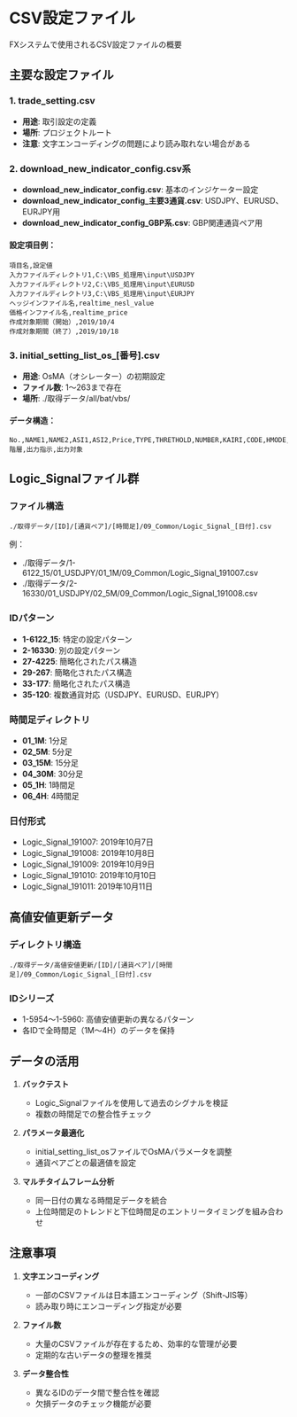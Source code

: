 # CSV設定ファイル

FXシステムで使用されるCSV設定ファイルの概要

## 主要な設定ファイル

### 1. trade_setting.csv
- **用途**: 取引設定の定義
- **場所**: プロジェクトルート
- **注意**: 文字エンコーディングの問題により読み取れない場合がある

### 2. download_new_indicator_config.csv系
- **download_new_indicator_config.csv**: 基本のインジケーター設定
- **download_new_indicator_config_主要3通貨.csv**: USDJPY、EURUSD、EURJPY用
- **download_new_indicator_config_GBP系.csv**: GBP関連通貨ペア用

#### 設定項目例：
```
項目名,設定値
入力ファイルディレクトリ1,C:\VBS_処理用\input\USDJPY
入力ファイルディレクトリ2,C:\VBS_処理用\input\EURUSD
入力ファイルディレクトリ3,C:\VBS_処理用\input\EURJPY
ヘッジインファイル名,realtime_nesl_value
価格インファイル名,realtime_price
作成対象期間（開始）,2019/10/4
作成対象期間（終了）,2019/10/18
```

### 3. initial_setting_list_os_[番号].csv
- **用途**: OsMA（オシレーター）の初期設定
- **ファイル数**: 1〜263まで存在
- **場所**: ./取得データ/all/bat/vbs/

#### データ構造：
```
No.,NAME1,NAME2,ASI1,ASI2,Price,TYPE,THRETHOLD,NUMBER,KAIRI,CODE,HMODE,SUBSETTING,階層,出力指示,出力対象
```

## Logic_Signalファイル群

### ファイル構造
```
./取得データ/[ID]/[通貨ペア]/[時間足]/09_Common/Logic_Signal_[日付].csv
```

例：
- ./取得データ/1-6122_15/01_USDJPY/01_1M/09_Common/Logic_Signal_191007.csv
- ./取得データ/2-16330/01_USDJPY/02_5M/09_Common/Logic_Signal_191008.csv

### IDパターン
- **1-6122_15**: 特定の設定パターン
- **2-16330**: 別の設定パターン
- **27-4225**: 簡略化されたパス構造
- **29-267**: 簡略化されたパス構造
- **33-177**: 簡略化されたパス構造
- **35-120**: 複数通貨対応（USDJPY、EURUSD、EURJPY）

### 時間足ディレクトリ
- **01_1M**: 1分足
- **02_5M**: 5分足
- **03_15M**: 15分足
- **04_30M**: 30分足
- **05_1H**: 1時間足
- **06_4H**: 4時間足

### 日付形式
- Logic_Signal_191007: 2019年10月7日
- Logic_Signal_191008: 2019年10月8日
- Logic_Signal_191009: 2019年10月9日
- Logic_Signal_191010: 2019年10月10日
- Logic_Signal_191011: 2019年10月11日

## 高値安値更新データ

### ディレクトリ構造
```
./取得データ/高値安値更新/[ID]/[通貨ペア]/[時間足]/09_Common/Logic_Signal_[日付].csv
```

### IDシリーズ
- 1-5954〜1-5960: 高値安値更新の異なるパターン
- 各IDで全時間足（1M〜4H）のデータを保持

## データの活用

1. **バックテスト**
   - Logic_Signalファイルを使用して過去のシグナルを検証
   - 複数の時間足での整合性チェック

2. **パラメータ最適化**
   - initial_setting_list_osファイルでOsMAパラメータを調整
   - 通貨ペアごとの最適値を設定

3. **マルチタイムフレーム分析**
   - 同一日付の異なる時間足データを統合
   - 上位時間足のトレンドと下位時間足のエントリータイミングを組み合わせ

## 注意事項

1. **文字エンコーディング**
   - 一部のCSVファイルは日本語エンコーディング（Shift-JIS等）
   - 読み取り時にエンコーディング指定が必要

2. **ファイル数**
   - 大量のCSVファイルが存在するため、効率的な管理が必要
   - 定期的な古いデータの整理を推奨

3. **データ整合性**
   - 異なるIDのデータ間で整合性を確認
   - 欠損データのチェック機能が必要